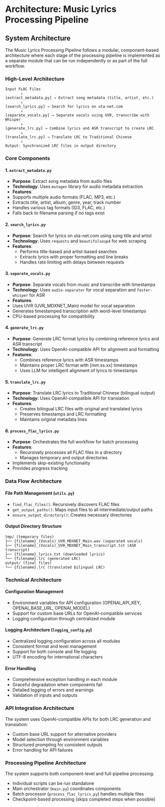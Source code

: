 # Architecture: Music Lyrics Processing Pipeline

## System Architecture

The Music Lyrics Processing Pipeline follows a modular, component-based architecture where each stage of the processing pipeline is implemented as a separate module that can be run independently or as part of the full workflow.

### High-Level Architecture

```
Input FLAC Files
       ↓
[extract_metadata.py] → Extract song metadata (title, artist, etc.)
       ↓
[search_lyrics.py] → Search for lyrics on uta-net.com
       ↓
[separate_vocals.py] → Separate vocals using UVR, transcribe with Whisper
       ↓
[generate_lrc.py] → Combine lyrics and ASR transcript to create LRC
       ↓
[translate_lrc.py] → Translate LRC to Traditional Chinese
       ↓
Output: Synchronized LRC files in output directory
```

### Core Components

#### 1. `extract_metadata.py`
- **Purpose**: Extract song metadata from audio files
- **Technology**: Uses `mutagen` library for audio metadata extraction
- **Features**:
 - Supports multiple audio formats (FLAC, MP3, etc.)
  - Extracts title, artist, album, genre, year, track number
  - Handles various tag formats (ID3, FLAC, etc.)
  - Falls back to filename parsing if no tags exist

#### 2. `search_lyrics.py`
- **Purpose**: Search for lyrics on uta-net.com using song title and artist
- **Technology**: Uses `requests` and `beautifulsoup4` for web scraping
- **Features**:
  - Performs title-based and artist-based searches
  - Extracts lyrics with proper formatting and line breaks
  - Handles rate limiting with delays between requests

#### 3. `separate_vocals.py`
- **Purpose**: Separate vocals from music and transcribe with timestamps
- **Technology**: Uses `audio-separator` for vocal separation and `faster-whisper` for ASR
- **Features**:
 - Uses UVR (UVR_MDXNET_Main) model for vocal separation
  - Generates timestamped transcription with word-level timestamps
  - CPU-based processing for compatibility

#### 4. `generate_lrc.py`
- **Purpose**: Generate LRC format lyrics by combining reference lyrics and ASR transcript
- **Technology**: Uses OpenAI-compatible API for alignment and formatting
- **Features**:
  - Combines reference lyrics with ASR timestamps
  - Maintains proper LRC format with [mm:ss.xx] timestamps
  - Uses LLM for intelligent alignment of lyrics to timestamps

#### 5. `translate_lrc.py`
- **Purpose**: Translate LRC lyrics to Traditional Chinese (bilingual output)
- **Technology**: Uses OpenAI-compatible API for translation
- **Features**:
  - Creates bilingual LRC files with original and translated lyrics
  - Preserves timestamps and LRC formatting
  - Maintains original metadata lines

#### 6. `process_flac_lyrics.py`
- **Purpose**: Orchestrates the full workflow for batch processing
- **Features**:
  - Recursively processes all FLAC files in a directory
  - Manages temporary and output directories
 - Implements skip-existing functionality
  - Provides progress tracking

### Data Flow Architecture

#### File Path Management (`utils.py`)
- `find_flac_files()`: Recursively discovers FLAC files
- `get_output_paths()`: Maps input files to all intermediate/output paths
- `ensure_output_directory()`: Creates necessary directories

#### Output Directory Structure
```
tmp/ (temporary files)
├── {filename}_(Vocals)_UVR_MDXNET_Main.wav (separated vocals)
├── {filename}_(Vocals)_UVR_MDXNET_Main_transcript.txt (ASR transcript)
├── {filename}_lyrics.txt (downloaded lyrics)
└── {filename}.lrc (generated LRC)
output/ (final files)
└── {filename}.lrc (translated bilingual LRC)
```

### Technical Architecture

#### Configuration Management
- Environment variables for API configuration (OPENAI_API_KEY, OPENAI_BASE_URL, OPENAI_MODEL)
- Support for custom base URLs for OpenAI-compatible services
- Logging configuration through centralized module

#### Logging Architecture (`logging_config.py`)
- Centralized logging configuration across all modules
- Consistent format and level management
- Support for both console and file logging
- UTF-8 encoding for international characters

#### Error Handling
- Comprehensive exception handling in each module
- Graceful degradation when components fail
- Detailed logging of errors and warnings
- Validation of inputs and outputs

### API Integration Architecture

The system uses OpenAI-compatible APIs for both LRC generation and translation:
- Custom base URL support for alternative providers
- Model selection through environment variables
- Structured prompting for consistent outputs
- Error handling for API failures

### Processing Pipeline Architecture

The system supports both component-level and full-pipeline processing:
- Individual scripts can be run standalone
- Main orchestrator (`main.py`) coordinates components
- Batch processor (`process_flac_lyrics.py`) handles multiple files
- Checkpoint-based processing (skips completed steps when possible)